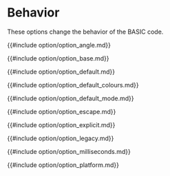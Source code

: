 # Behavior

These options change the behavior of the  BASIC code.


{{#include  option/option_angle.md}}

{{#include  option/option_base.md}}

{{#include  option/option_default.md}}

{{#include  option/option_default_colours.md}}

{{#include  option/option_default_mode.md}}

{{#include  option/option_escape.md}}

{{#include  option/option_explicit.md}}

{{#include  option/option_legacy.md}}

{{#include  option/option_milliseconds.md}}

{{#include  option/option_platform.md}}

